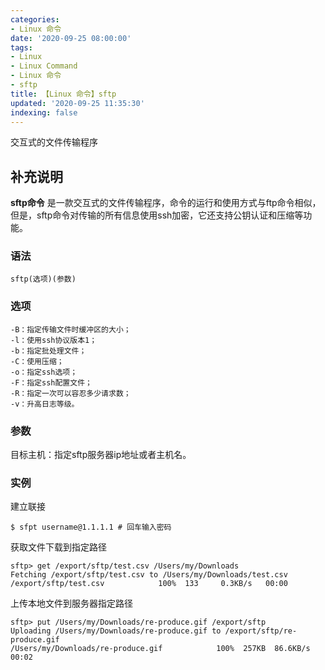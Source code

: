 ```yaml
---
categories:
- Linux 命令
date: '2020-09-25 08:00:00'
tags:
- Linux
- Linux Command
- Linux 命令
- sftp
title: 【Linux 命令】sftp
updated: '2020-09-25 11:35:30'
indexing: false
---
```


交互式的文件传输程序

## 补充说明

**sftp命令** 是一款交互式的文件传输程序，命令的运行和使用方式与ftp命令相似，但是，sftp命令对传输的所有信息使用ssh加密，它还支持公钥认证和压缩等功能。

###  语法

```shell
sftp(选项)(参数)
```

###  选项

```shell
-B：指定传输文件时缓冲区的大小；
-l：使用ssh协议版本1；
-b：指定批处理文件；
-C：使用压缩；
-o：指定ssh选项；
-F：指定ssh配置文件；
-R：指定一次可以容忍多少请求数；
-v：升高日志等级。
```

###  参数

目标主机：指定sftp服务器ip地址或者主机名。

###  实例

建立联接

```shell
$ sfpt username@1.1.1.1 # 回车输入密码
```

获取文件下载到指定路径

```shell
sftp> get /export/sftp/test.csv /Users/my/Downloads
Fetching /export/sftp/test.csv to /Users/my/Downloads/test.csv
/export/sftp/test.csv            100%  133     0.3KB/s   00:00
```

上传本地文件到服务器指定路径

```shell
sftp> put /Users/my/Downloads/re-produce.gif /export/sftp
Uploading /Users/my/Downloads/re-produce.gif to /export/sftp/re-produce.gif
/Users/my/Downloads/re-produce.gif            100%  257KB  86.6KB/s   00:02
```

<!-- Linux命令行搜索引擎：https://jaywcjlove.github.io/linux-command/ -->